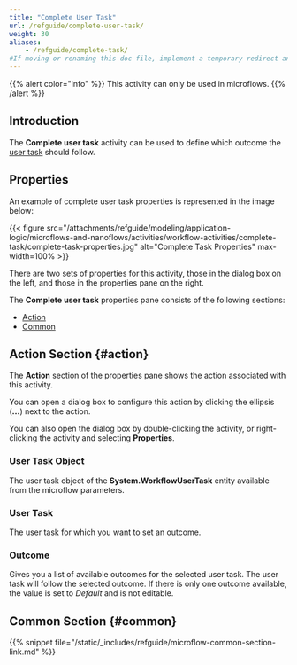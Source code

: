 ```yaml
---
title: "Complete User Task"
url: /refguide/complete-user-task/
weight: 30
aliases:
    - /refguide/complete-task/
#If moving or renaming this doc file, implement a temporary redirect and let the respective team know they should update the URL in the product. See Mapping to Products for more details.
---
```


{{% alert color="info" %}}
This activity can only be used in microflows.
{{% /alert %}}

## Introduction

The **Complete user task** activity can be used to define which outcome the [user task](/refguide/user-task/) should follow. 

## Properties

An example of complete user task properties is represented in the image below:

{{< figure src="/attachments/refguide/modeling/application-logic/microflows-and-nanoflows/activities/workflow-activities/complete-task/complete-task-properties.jpg" alt="Complete Task Properties" max-width=100% >}}

There are two sets of properties for this activity, those in the dialog box on the left, and those in the properties pane on the right.

The **Complete user task** properties pane consists of the following sections:

* [Action](#action)
* [Common](#common)

## Action Section {#action}

The **Action** section of the properties pane shows the action associated with this activity.

You can open a dialog box to configure this action by clicking the ellipsis (**…**) next to the action.

You can also open the dialog box by double-clicking the activity, or right-clicking the activity and selecting **Properties**.

### User Task Object

The user task object of the **System.WorkflowUserTask** entity available from the microflow parameters.

### User Task

The user task for which you want to set an outcome. 

### Outcome

Gives you a list of available outcomes for the selected user task. The user task will follow the selected outcome. If there is only one outcome available, the value is set to *Default* and is not editable.

## Common Section {#common}

{{% snippet file="/static/_includes/refguide/microflow-common-section-link.md" %}}
